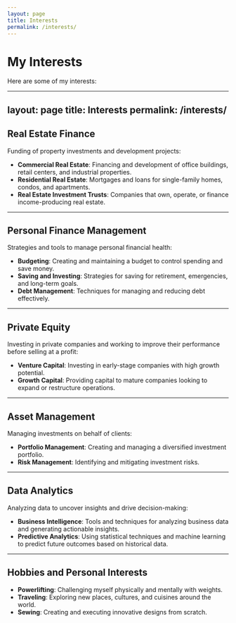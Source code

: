 ```yaml
---
layout: page
title: Interests
permalink: /interests/
---
```


# My Interests

Here are some of my interests:

---
layout: page
title: Interests
permalink: /interests/
---



## Real Estate Finance
Funding of property investments and development projects:
- **Commercial Real Estate**: Financing and development of office buildings, retail centers, and industrial properties.
- **Residential Real Estate**: Mortgages and loans for single-family homes, condos, and apartments.
- **Real Estate Investment Trusts**: Companies that own, operate, or finance income-producing real estate.

---

## Personal Finance Management
Strategies and tools to manage personal financial health:
- **Budgeting**: Creating and maintaining a budget to control spending and save money.
- **Saving and Investing**: Strategies for saving for retirement, emergencies, and long-term goals.
- **Debt Management**: Techniques for managing and reducing debt effectively.

---

## Private Equity
Investing in private companies and working to improve their performance before selling at a profit:
- **Venture Capital**: Investing in early-stage companies with high growth potential.
- **Growth Capital**: Providing capital to mature companies looking to expand or restructure operations.

---

## Asset Management
Managing investments on behalf of clients:
- **Portfolio Management**: Creating and managing a diversified investment portfolio.
- **Risk Management**: Identifying and mitigating investment risks.

---

## Data Analytics
Analyzing data to uncover insights and drive decision-making:
- **Business Intelligence**: Tools and techniques for analyzing business data and generating actionable insights.
- **Predictive Analytics**: Using statistical techniques and machine learning to predict future outcomes based on historical data.

---

## Hobbies and Personal Interests
- **Powerlifting**: Challenging myself physically and mentally with weights.
- **Traveling**: Exploring new places, cultures, and cuisines around the world.
- **Sewing**: Creating and executing innovative designs from scratch.


